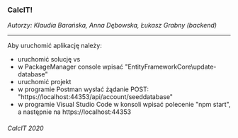 ### CalcIT!
*Autorzy: Klaudia Barańska, Anna Dębowska, Łukasz Grabny (backend)*

------------


Aby uruchomić aplikację należy:
- uruchomić solucję vs
- w PackageManager console wpisać "EntityFrameworkCore\update-database"
- uruchomić projekt
- w programie Postman wysłać żądanie POST: "https://localhost:44353/api/account/seeddatabase"
- w programie Visual Studio Code w konsoli wpisać polecenie "npm start", a następnie na https://localhost:44353


###### *CalcIT 2020*
